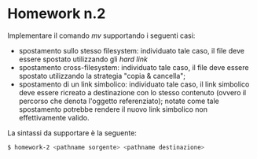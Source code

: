 # Homework n.2
Implementare il comando *mv* supportando i seguenti casi:
- spostamento sullo stesso filesystem: individuato tale caso, il file deve essere spostato utilizzando gli *hard link* 
- spostamento cross-filesystem: individuato tale caso, il file deve essere
    spostato utilizzando la strategia "copia & cancella";
- spostamento di un link simbolico: individuato tale caso, il link simbolico
    deve essere ricreato a destinazione con lo stesso contenuto (ovvero il percorso
    che denota l'oggetto referenziato); notate come tale spostamento potrebbe
    rendere il nuovo link simbolico non effettivamente valido.

La sintassi da supportare è la seguente:

```bash
$ homework-2 <pathname sorgente> <pathname destinazione>
```